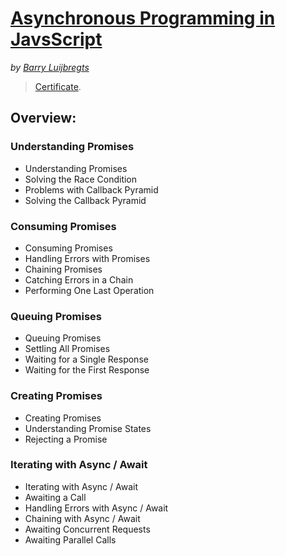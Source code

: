 # [Asynchronous Programming in JavsScript](https://app.pluralsight.com/library/courses/javascript-error-handling/table-of-contents)
*by [Barry Luijbregts](https://nl.linkedin.com/in/barryluijbregts)*

> [Certificate]().

## Overview:

 ### Understanding Promises

 - Understanding Promises
 - Solving the Race Condition
 - Problems with Callback Pyramid
 - Solving the Callback Pyramid

 ### Consuming Promises

 - Consuming Promises
 - Handling Errors with Promises
 - Chaining Promises
 - Catching Errors in a Chain
 - Performing One Last Operation 

 ### Queuing Promises
 
 - Queuing Promises
 - Settling All Promises 
 - Waiting for a Single Response
 - Waiting for the First Response

 ### Creating Promises

 - Creating Promises
 - Understanding Promise States
 - Rejecting a Promise

 ### Iterating with Async / Await

 - Iterating with Async / Await
 - Awaiting a Call
 - Handling Errors with Async / Await
 - Chaining with Async / Await
 - Awaiting Concurrent Requests
 - Awaiting Parallel Calls
